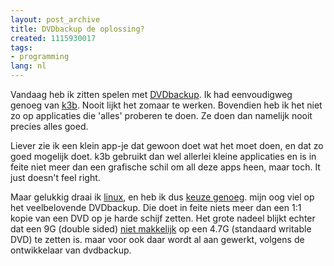 ```yaml
---
layout: post_archive
title: DVDbackup de oplossing?
created: 1115930017
tags:
- programming
lang: nl
---
```

Vandaag heb ik zitten spelen met [DVDbackup](http://dvd-create.sourceforge.net/dvdbackup-readme.html). Ik had eenvoudigweg genoeg van [k3b](http://www.k3b.org/). Nooit lijkt het zomaar te werken. Bovendien heb ik het niet zo op applicaties die 'alles' proberen te doen. Ze doen dan namelijk nooit precies alles goed.

Liever zie ik een klein app-je dat gewoon doet wat het moet doen, en dat zo goed mogelijk doet. k3b gebruikt dan wel allerlei kleine applicaties en is in feite niet meer dan een grafische schil om all deze apps heen, maar toch. It just doesn't feel right.

Maar gelukkig draai ik [linux](http://www.linuxdevcenter.com/pub/a/linux/2000/07/25/LivingLinux.html), en heb ik dus [keuze genoeg](http://freshmeat.net/browse/900/). mijn oog viel op het veelbelovende DVDbackup. Die doet in feite niets meer dan een 1:1 kopie van een DVD op je harde schijf zetten. Het grote nadeel blijkt echter dat een 9G (double sided) [niet  makkelijk](http://www.johnvansickle.com/dvdbackup) op een 4.7G (standaard writable DVD) te zetten is. maar voor ook daar wordt al aan gewerkt, volgens de ontwikkelaar van dvdbackup.
